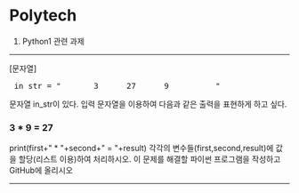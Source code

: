 # Polytech

1. Python1 관련 과제
<hr/>
[문자열] 
  <pre> in_str = "       3      27      9          "  </pre>
  
  문자열 in_str이 있다. 입력 문자열을 이용하여 다음과 같은 출력을 표현하게 하고 싶다.
  ### 3 * 9 = 27
  print(first+" * "+second+" = "+result)
 각각의 변수들(first,second,result)에 값을 할당(리스트 이용)하여 처리하시오.
 이 문제를 해결할 파이썬 프로그램을 작성하고 GitHub에 올리시오
<hr/>
